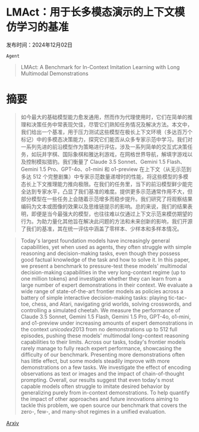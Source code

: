 # LMAct：用于长多模态演示的上下文模仿学习的基准

发布时间：2024年12月02日

`Agent`

> LMAct: A Benchmark for In-Context Imitation Learning with Long Multimodal Demonstrations

# 摘要

> 如今最大的基础模型能力愈发通用，然而作为代理使用时，它们在简单的推理和决策任务中常表现欠佳，尽管它们熟知任务情况及解决方法。本文中，我们给出一个基准，用于压力测试这些模型在极长上下文环境（多达百万个标记）中的多模态决策能力，探究它们能否从众多专家示范中学习。我们对一系列先进的前沿模型作为策略进行评估，涉及一系列简单的交互式决策任务，如玩井字棋、国际象棋和雅达利游戏，在网格世界导航，解填字游戏以及控制模拟猎豹。我们衡量了 Claude 3.5 Sonnet、Gemini 1.5 Flash、Gemini 1.5 Pro、GPT-4o、o1-mini 和 o1-preview 在上下文（从无示范到多达 512 个完整剧集）中专家示范数量递增时的性能，将这些模型的多模态长上下文推理能力推向极限。在我们的任务里，当下的前沿模型鲜少能完全达到专家水平，凸显了我们基准的难度。提供更多示范通常作用不大，但部分模型在一些任务上会随着示范增多而稳步提升。我们研究了将观察结果编码为文本或图像的效果以及思维链提示的影响。总的来说，我们的结果表明，即便是当今最强大的模型，也往往难以仅通过上下文示范来模仿期望的行为。为助力量化其他旨在解决此问题的方法和未来创新的影响，我们开源了我们的基准，其在统一评估中涵盖了零样本、少样本和多样本情况。

> Today's largest foundation models have increasingly general capabilities, yet when used as agents, they often struggle with simple reasoning and decision-making tasks, even though they possess good factual knowledge of the task and how to solve it. In this paper, we present a benchmark to pressure-test these models' multimodal decision-making capabilities in the very long-context regime (up to one million tokens) and investigate whether they can learn from a large number of expert demonstrations in their context. We evaluate a wide range of state-of-the-art frontier models as policies across a battery of simple interactive decision-making tasks: playing tic-tac-toe, chess, and Atari, navigating grid worlds, solving crosswords, and controlling a simulated cheetah. We measure the performance of Claude 3.5 Sonnet, Gemini 1.5 Flash, Gemini 1.5 Pro, GPT-4o, o1-mini, and o1-preview under increasing amounts of expert demonstrations in the context $unicode{x2013}$ from no demonstrations up to 512 full episodes, pushing these models' multimodal long-context reasoning capabilities to their limits. Across our tasks, today's frontier models rarely manage to fully reach expert performance, showcasing the difficulty of our benchmark. Presenting more demonstrations often has little effect, but some models steadily improve with more demonstrations on a few tasks. We investigate the effect of encoding observations as text or images and the impact of chain-of-thought prompting. Overall, our results suggest that even today's most capable models often struggle to imitate desired behavior by generalizing purely from in-context demonstrations. To help quantify the impact of other approaches and future innovations aiming to tackle this problem, we open source our benchmark that covers the zero-, few-, and many-shot regimes in a unified evaluation.

[Arxiv](https://arxiv.org/abs/2412.01441)